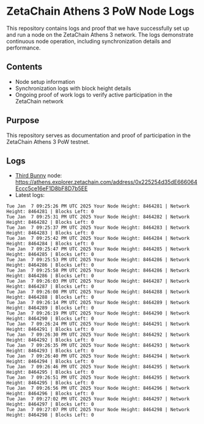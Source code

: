 # ZetaChain Athens 3 PoW Node Logs
This repository contains logs and proof that we have successfully set up and run a node on the ZetaChain Athens 3 network. The logs demonstrate continuous node operation, including synchronization details and performance.

## Contents
- Node setup information
- Synchronization logs with block height details
- Ongoing proof of work logs to verify active participation in the ZetaChain network

## Purpose
This repository serves as documentation and proof of participation in the ZetaChain Athens 3 PoW testnet.

## Logs

- [Third Bunny](https://thirdbunny.xyz/) node: https://athens.explorer.zetachain.com/address/0x225254d35dE666064Eccc5ce16eF1D8bF8D7b5EE
- Latest logs:
```
Tue Jan  7 09:25:26 PM UTC 2025 Your Node Height: 8464281 | Network Height: 8464281 | Blocks Left: 0
Tue Jan  7 09:25:31 PM UTC 2025 Your Node Height: 8464282 | Network Height: 8464282 | Blocks Left: 0
Tue Jan  7 09:25:37 PM UTC 2025 Your Node Height: 8464283 | Network Height: 8464283 | Blocks Left: 0
Tue Jan  7 09:25:42 PM UTC 2025 Your Node Height: 8464284 | Network Height: 8464284 | Blocks Left: 0
Tue Jan  7 09:25:47 PM UTC 2025 Your Node Height: 8464285 | Network Height: 8464285 | Blocks Left: 0
Tue Jan  7 09:25:53 PM UTC 2025 Your Node Height: 8464286 | Network Height: 8464286 | Blocks Left: 0
Tue Jan  7 09:25:58 PM UTC 2025 Your Node Height: 8464286 | Network Height: 8464286 | Blocks Left: 0
Tue Jan  7 09:26:03 PM UTC 2025 Your Node Height: 8464287 | Network Height: 8464287 | Blocks Left: 0
Tue Jan  7 09:26:08 PM UTC 2025 Your Node Height: 8464288 | Network Height: 8464288 | Blocks Left: 0
Tue Jan  7 09:26:14 PM UTC 2025 Your Node Height: 8464289 | Network Height: 8464289 | Blocks Left: 0
Tue Jan  7 09:26:19 PM UTC 2025 Your Node Height: 8464290 | Network Height: 8464290 | Blocks Left: 0
Tue Jan  7 09:26:24 PM UTC 2025 Your Node Height: 8464291 | Network Height: 8464291 | Blocks Left: 0
Tue Jan  7 09:26:30 PM UTC 2025 Your Node Height: 8464292 | Network Height: 8464292 | Blocks Left: 0
Tue Jan  7 09:26:35 PM UTC 2025 Your Node Height: 8464293 | Network Height: 8464293 | Blocks Left: 0
Tue Jan  7 09:26:40 PM UTC 2025 Your Node Height: 8464294 | Network Height: 8464294 | Blocks Left: 0
Tue Jan  7 09:26:46 PM UTC 2025 Your Node Height: 8464295 | Network Height: 8464295 | Blocks Left: 0
Tue Jan  7 09:26:51 PM UTC 2025 Your Node Height: 8464295 | Network Height: 8464295 | Blocks Left: 0
Tue Jan  7 09:26:56 PM UTC 2025 Your Node Height: 8464296 | Network Height: 8464296 | Blocks Left: 0
Tue Jan  7 09:27:02 PM UTC 2025 Your Node Height: 8464297 | Network Height: 8464297 | Blocks Left: 0
Tue Jan  7 09:27:07 PM UTC 2025 Your Node Height: 8464298 | Network Height: 8464298 | Blocks Left: 0
```
